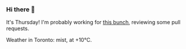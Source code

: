 ### Hi there :wave:

It's Thursday! I'm probably working for [this bunch](https://github.com/kohofinancial), reviewing some pull requests.

Weather in Toronto: mist, at +10°C.
